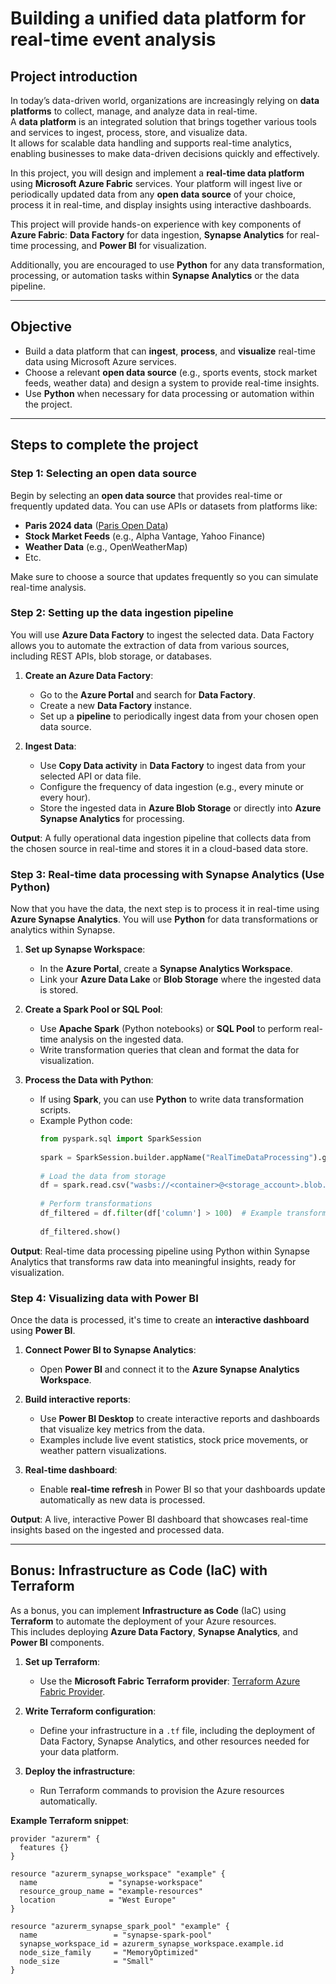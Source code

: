 # Building a unified data platform for real-time event analysis

## Project introduction

In today’s data-driven world, organizations are increasingly relying on **data platforms** to collect, manage, and analyze data in real-time.<br />
A **data platform** is an integrated solution that brings together various tools and services to ingest, process, store, and visualize data.<br />
It allows for scalable data handling and supports real-time analytics, enabling businesses to make data-driven decisions quickly and effectively.

In this project, you will design and implement a **real-time data platform** using **Microsoft Azure Fabric** services.
Your platform will ingest live or periodically updated data from any **open data source** of your choice, process it in real-time, and display insights using interactive dashboards.

This project will provide hands-on experience with key components of **Azure Fabric**: **Data Factory** for data ingestion, **Synapse Analytics** for real-time processing, and **Power BI** for visualization.

Additionally, you are encouraged to use **Python** for any data transformation, processing, or automation tasks within **Synapse Analytics** or the data pipeline.

---

## Objective

- Build a data platform that can **ingest**, **process**, and **visualize** real-time data using Microsoft Azure services.
- Choose a relevant **open data source** (e.g., sports events, stock market feeds, weather data) and design a system to provide real-time insights.
- Use **Python** when necessary for data processing or automation within the project.

---

## Steps to complete the project

### Step 1: Selecting an open data source

Begin by selecting an **open data source** that provides real-time or frequently updated data. You can use APIs or datasets from platforms like:
- **Paris 2024 data** ([Paris Open Data](https://data.paris2024.org/explore/?sort=modified))
- **Stock Market Feeds** (e.g., Alpha Vantage, Yahoo Finance)
- **Weather Data** (e.g., OpenWeatherMap)
- Etc.

Make sure to choose a source that updates frequently so you can simulate real-time analysis.

### Step 2: Setting up the data ingestion pipeline

You will use **Azure Data Factory** to ingest the selected data. Data Factory allows you to automate the extraction of data from various sources, including REST APIs, blob storage, or databases.

1. **Create an Azure Data Factory**:
    - Go to the **Azure Portal** and search for **Data Factory**.
    - Create a new **Data Factory** instance.
    - Set up a **pipeline** to periodically ingest data from your chosen open data source.

2. **Ingest Data**:
    - Use **Copy Data activity** in **Data Factory** to ingest data from your selected API or data file.
    - Configure the frequency of data ingestion (e.g., every minute or every hour).
    - Store the ingested data in **Azure Blob Storage** or directly into **Azure Synapse Analytics** for processing.

**Output**: A fully operational data ingestion pipeline that collects data from the chosen source in real-time and stores it in a cloud-based data store.

### Step 3: Real-time data processing with Synapse Analytics (Use Python)

Now that you have the data, the next step is to process it in real-time using **Azure Synapse Analytics**. You will use **Python** for data transformations or analytics within Synapse.

1. **Set up Synapse Workspace**:
    - In the **Azure Portal**, create a **Synapse Analytics Workspace**.
    - Link your **Azure Data Lake** or **Blob Storage** where the ingested data is stored.

2. **Create a Spark Pool or SQL Pool**:
    - Use **Apache Spark** (Python notebooks) or **SQL Pool** to perform real-time analysis on the ingested data.
    - Write transformation queries that clean and format the data for visualization.

3. **Process the Data with Python**:
    - If using **Spark**, you can use **Python** to write data transformation scripts.
    - Example Python code:
      ```python
      from pyspark.sql import SparkSession
 
      spark = SparkSession.builder.appName("RealTimeDataProcessing").getOrCreate()
 
      # Load the data from storage
      df = spark.read.csv("wasbs://<container>@<storage_account>.blob.core.windows.net/<file.csv>")
 
      # Perform transformations
      df_filtered = df.filter(df['column'] > 100)  # Example transformation
 
      df_filtered.show()
      ```

**Output**: Real-time data processing pipeline using Python within Synapse Analytics that transforms raw data into meaningful insights, ready for visualization.

### Step 4: Visualizing data with Power BI

Once the data is processed, it's time to create an **interactive dashboard** using **Power BI**.

1. **Connect Power BI to Synapse Analytics**:
    - Open **Power BI** and connect it to the **Azure Synapse Analytics Workspace**.

2. **Build interactive reports**:
    - Use **Power BI Desktop** to create interactive reports and dashboards that visualize key metrics from the data.
    - Examples include live event statistics, stock price movements, or weather pattern visualizations.

3. **Real-time dashboard**:
    - Enable **real-time refresh** in Power BI so that your dashboards update automatically as new data is processed.

**Output**: A live, interactive Power BI dashboard that showcases real-time insights based on the ingested and processed data.

---

## Bonus: Infrastructure as Code (IaC) with Terraform

As a bonus, you can implement **Infrastructure as Code** (IaC) using **Terraform** to automate the deployment of your Azure resources.<br />
This includes deploying **Azure Data Factory**, **Synapse Analytics**, and **Power BI** components.

1. **Set up Terraform**:
    - Use the **Microsoft Fabric Terraform provider**: [Terraform Azure Fabric Provider](https://registry.terraform.io/providers/microsoft/fabric/latest/docs).

2. **Write Terraform configuration**:
    - Define your infrastructure in a `.tf` file, including the deployment of Data Factory, Synapse Analytics, and other resources needed for your data platform.

3. **Deploy the infrastructure**:
    - Run Terraform commands to provision the Azure resources automatically.

**Example Terraform snippet**:
```hcl
provider "azurerm" {
  features {}
}

resource "azurerm_synapse_workspace" "example" {
  name                = "synapse-workspace"
  resource_group_name = "example-resources"
  location            = "West Europe"
}

resource "azurerm_synapse_spark_pool" "example" {
  name                 = "synapse-spark-pool"
  synapse_workspace_id = azurerm_synapse_workspace.example.id
  node_size_family     = "MemoryOptimized"
  node_size            = "Small"
}
